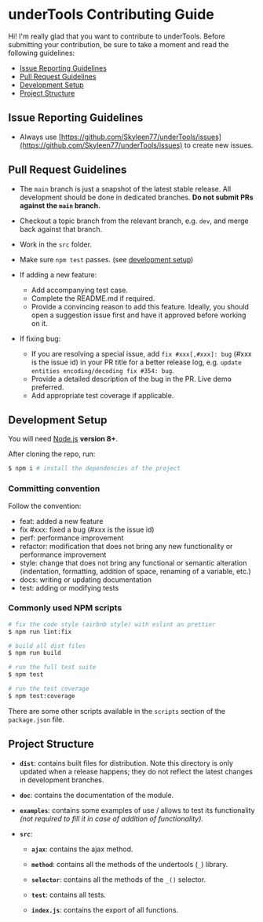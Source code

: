 # underTools Contributing Guide

Hi! I'm really glad that you want to contribute to underTools. Before submitting your contribution, be sure to take a moment and read the following guidelines:

- [Issue Reporting Guidelines](#issue-reporting-guidelines)
- [Pull Request Guidelines](#pull-request-guidelines)
- [Development Setup](#development-setup)
- [Project Structure](#project-structure)

## Issue Reporting Guidelines

- Always use [https://github.com/Skyleen77/underTools/issues](https://github.com/Skyleen77/underTools/issues) to create new issues.

## Pull Request Guidelines

- The `main` branch is just a snapshot of the latest stable release. All development should be done in dedicated branches. **Do not submit PRs against the `main` branch.**

- Checkout a topic branch from the relevant branch, e.g. `dev`, and merge back against that branch.

- Work in the `src` folder.

- Make sure `npm test` passes. (see [development setup](#development-setup))

- If adding a new feature:

  - Add accompanying test case.
  - Complete the README.md if required.
  - Provide a convincing reason to add this feature. Ideally, you should open a suggestion issue first and have it approved before working on it.

- If fixing bug:
  - If you are resolving a special issue, add `fix #xxx[,#xxx]: bug` (#xxx is the issue id) in your PR title for a better release log, e.g. `update entities encoding/decoding fix #354: bug`.
  - Provide a detailed description of the bug in the PR. Live demo preferred.
  - Add appropriate test coverage if applicable.

## Development Setup

You will need [Node.js](http://nodejs.org) **version 8+**.

After cloning the repo, run:

```bash
$ npm i # install the dependencies of the project
```

### Committing convention

Follow the convention:

- feat: added a new feature
- fix #xxx: fixed a bug (#xxx is the issue id)
- perf: performance improvement
- refactor: modification that does not bring any new functionality or performance improvement
- style: change that does not bring any functional or semantic alteration (indentation, formatting, addition of space, renaming of a variable, etc.)
- docs: writing or updating documentation
- test: adding or modifying tests

### Commonly used NPM scripts

```bash
# fix the code style (airbnb style) with eslint an prettier
$ npm run lint:fix

# build all dist files
$ npm run build

# run the full test suite
$ npm test

# run the test coverage
$ npm test:coverage
```

There are some other scripts available in the `scripts` section of the `package.json` file.

## Project Structure

- **`dist`**: contains built files for distribution. Note this directory is only updated when a release happens; they do not reflect the latest changes in development branches.

- **`doc`**: contains the documentation of the module.

- **`examples`**: contains some examples of use / allows to test its functionality _(not required to fill it in case of addition of functionality)_.

- **`src`**:

  - **`ajax`**: contains the ajax method.

  - **`method`**: contains all the methods of the undertools (`_`) library.

  - **`selector`**: contains all the methods of the `_()` selector.

  - **`test`**: contains all tests.

  - **`index.js`**: contains the export of all functions.
